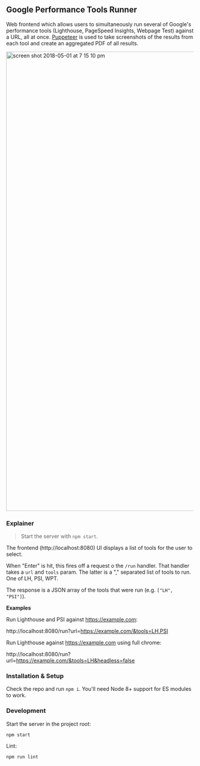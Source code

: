 ## Google Performance Tools Runner

Web frontend which allows users to simultaneously run several of Google's performance tools
(Lighthouse, PageSpeed Insights, Webpage Test) against a URL, all at once.
[Puppeteer](https://developers.google.com/web/tools/puppeteer/) is used
to take screenshots of the results from each tool and create an aggregated PDF
of all results.

<img width="1231" alt="screen shot 2018-05-01 at 7 15 10 pm" src="https://user-images.githubusercontent.com/238208/39502251-050fb5d0-4d74-11e8-96fa-e61a5880ffd1.png">


### Explainer

> Start the server with `npm start`.

The frontend (http://localhost:8080) UI displays a list of tools for the user
to select.

When "Enter" is hit, this fires off a request o the `/run` handler. That handler takes a `url` and
`tools` param. The latter is a "," separated list of tools to run. One of LH, PSI, WPT.

The response is a JSON array of the tools that were run (e.g. `["LH", "PSI"]`).

**Examples**

Run Lighthouse and PSI against https://example.com:

http://localhost:8080/run?url=https://example.com/&tools=LH,PSI

Run Lighthouse against https://example.com using full chrome:

http://localhost:8080/run?url=https://example.com/&tools=LH&headless=false

### Installation & Setup

Check the repo and run `npm i`. You'll need Node 8+ support for ES modules to work.

### Development

Start the server in the project root:

```
npm start
```

Lint:

```
npm run lint
```
